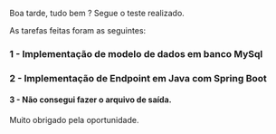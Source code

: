 Boa tarde, tudo bem ?
Segue o teste realizado.

As tarefas feitas foram as seguintes:

### 1 - Implementação de modelo de dados em banco MySql
### 2 - Implementação de Endpoint em Java com Spring Boot
#### 3 - Não consegui fazer o arquivo de saída.

Muito obrigado pela oportunidade.
